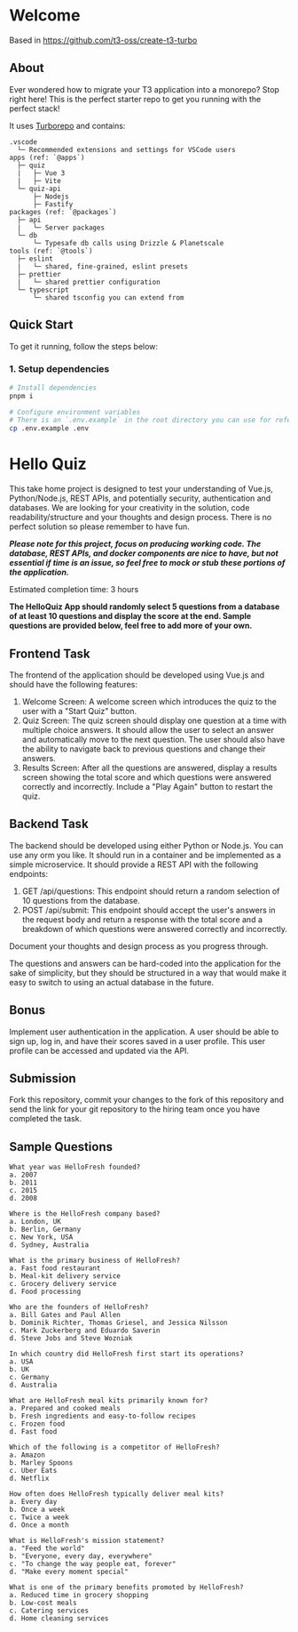 # Welcome

Based in https://github.com/t3-oss/create-t3-turbo

## About

Ever wondered how to migrate your T3 application into a monorepo? Stop right here! This is the perfect starter repo to get you running with the perfect stack!

It uses [Turborepo](https://turborepo.org) and contains:

```text
.vscode
  └─ Recommended extensions and settings for VSCode users
apps (ref: `@apps`)
  ├─ quiz
  |   ├─ Vue 3
  |   ├─ Vite
  └─ quiz-api
      ├─ Nodejs
      ├─ Fastify
packages (ref: `@packages`)
  ├─ api
  |   └─ Server packages
  └─ db
      └─ Typesafe db calls using Drizzle & Planetscale 
tools (ref: `@tools`)
  ├─ eslint
  |   └─ shared, fine-grained, eslint presets
  ├─ prettier
  |   └─ shared prettier configuration
  └─ typescript
      └─ shared tsconfig you can extend from
```

## Quick Start

To get it running, follow the steps below:

### 1. Setup dependencies

```bash
# Install dependencies
pnpm i

# Configure environment variables
# There is an `.env.example` in the root directory you can use for reference
cp .env.example .env
```

# Hello Quiz
This take home project is designed to test your understanding of Vue.js, Python/Node.js, REST APIs, and potentially security, authentication and databases. We are looking for your creativity in the solution, code readability/structure and your thoughts and design process. There is no perfect solution so please remember to have fun.

**_Please note for this project, focus on producing working code. The database, REST APIs, and docker components are nice to have, but not essential if time is an issue, so feel free to mock or stub these portions of the application._**

Estimated completion time: 3 hours

**The HelloQuiz App should randomly select 5 questions from a database of at least 10 questions and display the score at the end. Sample questions are provided below, feel free to add more of your own.**

## Frontend Task
The frontend of the application should be developed using Vue.js and should have the following features:
1. Welcome Screen: A welcome screen which introduces the quiz to the user with a "Start Quiz" button.
2. Quiz Screen: The quiz screen should display one question at a time with multiple choice answers. It should allow the user to select an answer and automatically move to the next question. The user should also have the ability to navigate back to previous questions and change their answers.
3. Results Screen: After all the questions are answered, display a results screen showing the total score and which questions were answered correctly and incorrectly. Include a "Play Again" button to restart the quiz.

## Backend Task
The backend should be developed using either Python or Node.js. You can use any orm you like. It should run in a container and be implemented as a simple microservice. It should provide a REST API with the following endpoints:

1. GET /api/questions: This endpoint should return a random selection of 10 questions from the database.
2. POST /api/submit: This endpoint should accept the user's answers in the request body and return a response with the total score and a breakdown of which questions were answered correctly and incorrectly.

Document your thoughts and design process as you progress through.

The questions and answers can be hard-coded into the application for the sake of simplicity, but they should be structured in a way that would make it easy to switch to using an actual database in the future.

## Bonus
Implement user authentication in the application. A user should be able to sign up, log in, and have their scores saved in a user profile. This user profile can be accessed and updated via the API.

## Submission
Fork this repository, commit your changes to the fork of this repository and send the link for your git repository to the hiring team once you have completed the task.

## Sample Questions
```
What year was HelloFresh founded?
a. 2007
b. 2011
c. 2015
d. 2008

Where is the HelloFresh company based?
a. London, UK
b. Berlin, Germany
c. New York, USA
d. Sydney, Australia

What is the primary business of HelloFresh?
a. Fast food restaurant
b. Meal-kit delivery service
c. Grocery delivery service
d. Food processing

Who are the founders of HelloFresh?
a. Bill Gates and Paul Allen
b. Dominik Richter, Thomas Griesel, and Jessica Nilsson
c. Mark Zuckerberg and Eduardo Saverin
d. Steve Jobs and Steve Wozniak

In which country did HelloFresh first start its operations?
a. USA
b. UK
c. Germany
d. Australia

What are HelloFresh meal kits primarily known for?
a. Prepared and cooked meals
b. Fresh ingredients and easy-to-follow recipes
c. Frozen food
d. Fast food

Which of the following is a competitor of HelloFresh?
a. Amazon
b. Marley Spoons
c. Uber Eats
d. Netflix

How often does HelloFresh typically deliver meal kits?
a. Every day
b. Once a week
c. Twice a week
d. Once a month

What is HelloFresh's mission statement?
a. "Feed the world"
b. "Everyone, every day, everywhere"
c. "To change the way people eat, forever"
d. "Make every moment special"

What is one of the primary benefits promoted by HelloFresh?
a. Reduced time in grocery shopping
b. Low-cost meals
c. Catering services
d. Home cleaning services
```